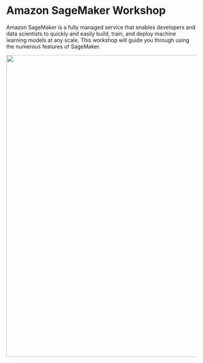 # Amazon SageMaker Workshop
Amazon SageMaker is a fully managed service that enables developers and data scientists to quickly and easily build, train, and deploy machine learning models at any scale. This workshop will guide you through using the numerous features of SageMaker.

<p align="center">
  <img src="https://github.com/Elkinmt19/data-science-dojo/blob/main/assets/imgs/amazon_sagemaker.png" width="800"/>
</p>

